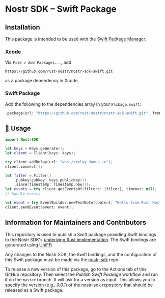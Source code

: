 # Nostr SDK – Swift Package

## Installation

This package is intended to be used with the [Swift Package Manager](https://www.swift.org/package-manager/).

### Xcode

Via `File > Add Packages...`, add

```
https://github.com/rust-nostr/nostr-sdk-swift.git
```

as a package dependency in Xcode.

### Swift Package

Add the following to the dependencies array in your `Package.swift`:

``` swift
.package(url: "https://github.com/rust-nostr/nostr-sdk-swift.git", from: "0.0.4"),
```

## 📄 Usage

``` swift
import NostrSDK

let keys = Keys.generate();
let client = Client(keys: keys);

try client.addRelay(url: "wss://relay.damus.io");
client.connect();

let filter = Filter()
    .pubkey(pubkey: keys.publicKey())
    .since(timestamp: Timestamp.now());
let events = try client.getEventsOf(filters: [filter], timeout: nil);
// handle events

let event = try EventBuilder.newTextNote(content: "Hello from Rust Nostr SDK Swift bindings", tags: []).toEvent(keys: keys);
client.sendEvent(event: event);
```

## Information for Maintainers and Contributors

This repository is used to publish a Swift package providing Swift bindings to the Nostr SDK's [underlying Rust implementation](https://github.com/rust-nostr/nostr). The Swift bindings are generated using [UniFFi](https://github.com/mozilla/uniffi-rs).

Any changes to the Nostr SDK, the Swift bindings, and the configuration of this Swift package must be made via the [nostr-sdk](https://github.com/rust-nostr/nostr) repo.

To release a new version of this package, go to the Actions tab of this GitHub repository. Then select the *Publish Swift Package* workflow and run it on the `master` branch. It will ask for a version as input. This allows you to specify the version (e.g., *0.0.1*) of the [nostr-sdk](https://github.com/rust-nostr/nostr) repository that should be released as a Swift package.

